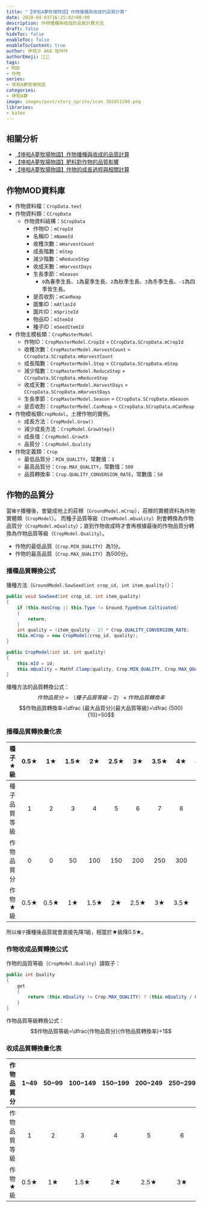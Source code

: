 ```yaml
---
title: "【哆啦A夢牧場物語】作物播種與收成的品質計算"
date: 2020-04-03T16:25:02+08:00
description: 作物播種與收成的品質計算方法
draft: false
hideToc: false
enableToc: false
enableTocContent: true
author: 伊琉沙 AKA 哇咔咔
authorEmoji: 👩🏿‍🚀
tags: 
- MOD
- 作物
series:
- 哆啦A夢牧場物語
categories:
- 哆啦A夢
image: images/post/story_sprite/icon_301051200.png
libraries:
- katex
---
```

## 相關分析
+ [【哆啦A夢牧場物語】作物播種與收成的品質計算](../doraemon-story-crop-part1)
+ [【哆啦A夢牧場物語】肥料對作物的品質影響](../doraemon-story-crop-part2)
+ [【哆啦A夢牧場物語】作物的成長過程與相關計算](../doraemon-story-crop-part3)

## 作物MOD資料庫
+ 作物資料檔：`CropData.text`
+ 作物資料類：`CCropData`
    + 作物資料結構：`SCropData`
        + 作物ID：`mCropId`
        + 名稱ID：`mNameId`
        + 收穫次數：`mHarvestCount`
        + 成長階數：`mStep`
        + 減少階數：`mReduceStep`
        + 收成天數：`mHarvestDays`
        + 生長季節：`mSeason`
            + `0`為春季生長、`1`為夏季生長、`2`為秋季生長、`3`為冬季生長、`-1`為四季皆生長。
        + 是否收割：`mCanReap`
        + 圖集ID：`mAtlasId`
        + 圖片ID：`mSpriteId`
        + 物品ID：`mItemId`
        + 種子ID：`mSeedItemId`
+ 作物主模板類：`CropMasterModel`
    + 作物ID：`CropMasterModel.CropId` = `CCropData.SCropData.mCropId`
    + 收穫次數：`CropMasterModel.HarvestCount` = `CCropData.SCropData.mHarvestCount`
    + 成長階數：`CropMasterModel.Step` = `CCropData.SCropData.mStep`
    + 減少階數：`CropMasterModel.ReduceStep` = `CCropData.SCropData.mReduceStep`
    + 收成天數：`CropMasterModel.HarvestDays` = `CCropData.SCropData.mHarvestDays`
    + 生長季節：`CropMasterModel.Season` = `CCropData.SCropData.mSeason`
    + 是否收割：`CropMasterModel.CanReap` = `CCropData.SCropData.mCanReap`
+ 作物模板類`CropModel`，土裡作物的實例。
    + 成長方法：`CropModel.Grow()`
    + 減少成長方法：`CropModel.GrowStep()`
    + 成長值：`CropModel.Growth`
    + 品質分：`CropModel.Quality`
+ 作物定義類：`Crop`
    + 最低品質分：`MIN_QUALITY`，常數值：`1`
    + 最高品質分：`Crop.MAX_QUALITY`，常數值：`500`
    + 品質轉換率：`Crop.QUALITY_CONVERSION_RATE`，常數值：`50`

## 作物的品質分
當`種子`播種後，會變成地上的莊稼（`GroundModel.mCrop`），莊稼的實體資料為作物實體類（`CropModel`）。
而種子品質等級（`ItemModel.mQuality`）則會轉換為作物品質分（`CropModel.mQuality`）；直到作物收成時才會再根據最後的作物品質分轉換為作物品質等級（`CropModel.Quality`）。
+ 作物的最低品質（`Crop.MIN_QUALITY`）為1分。
+ 作物的最高品質（`Crop.MAX_QUALITY`）為500分。
### 播種品質轉換公式
播種方法（`GroundModel.SowSeed(int crop_id, int item_quality)`）：
```C#
public void SowSeed(int crop_id, int item_quality)
{
	if (this.HasCrop || this.Type != Ground.TypeEnum.Cultivated)
	{
		return;
	}
	int quality = (item_quality - 2) * Crop.QUALITY_CONVERSION_RATE;
	this.mCrop = new CropModel(crop_id, quality);
}
```
```C#
public CropModel(int id, int quality)
{
    this.mId = id;
    this.mQuality = Mathf.Clamp(quality, Crop.MIN_QUALITY, Crop.MAX_QUALITY);
}
```
播種方法的品質轉換公式：
$$作物品質分=（種子品質等級-2）\times{作物品質轉換率}$$
$$作物品質轉換率=\dfrac {最大品質分}{最大品質等級}=\dfrac {500}{10}=50$$
### 播種品質轉換量化表
| **種子★級** | **0.5★** | **1★** | **1.5★** | **2★** | **2.5★** | **3★** | **3.5★** | **4★** | **4.5★** | **5★** |
|:---:|:---:|:---:|:---:|:---:|:---:|:---:|:---:|:---:|:---:|:---:|
| 種子品質等級 | 1 | 2 | 3 | 4 | 5 | 6 | 7 | 8 | 9 | 10 |
| 作物品質分 | 0 | 0 | 50 | 100 | 150 | 200 | 250 | 300 | 350 | 400 |
| 作物★級 | 0.5★ | 0.5★ | 1★ | 1.5★ | 2★ | 2.5★ | 3★ | 3.5★ | 4★ | 4.5★ |

所以`種子`播種後品質就會直接先降1級，相當於★級降0.5★。

### 作物收成品質轉換公式
作物的品質等級（`CropModel.Quality`）讀取子：
```C#
public int Quality
{
    get
    {
        return (this.mQuality != Crop.MAX_QUALITY) ? (this.mQuality / Crop.QUALITY_CONVERSION_RATE + 1) : Item.MAX_QUALITY;
    }
}
```
作物品質等級轉換公式：
$$作物品質等級=\dfrac{作物品質分}{作物品質轉換率}+1$$
### 收成品質轉換量化表
| **作物品質分** | **1~49** | **50~99** | **100~149** | **150~199** | **200~249** | **250~299** | **300~349** | **350~399** | **400~449** | **450~500** |
|:---:|:---:|:---:|:---:|:---:|:---:|:---:|:---:|:---:|:---:|:---:|
| 作物品質等級 | 1 | 2 | 3 | 4 | 5 | 6 | 7 | 8 | 9 | 10 |
| 作物★級 | 0.5★ | 1★ | 1.5★ | 2★ | 2.5★ | 3★ | 3.5★ | 4★ | 4.5★ | 5★ |